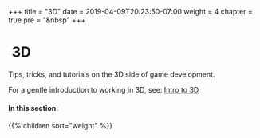 +++
title = "3D"
date = 2019-04-09T20:23:50-07:00
weight = 4
chapter = true
pre = "<i class='fas fa-cube fa-fw'></i>&nbsp"
+++

# <i class='fas fa-cube'></i>&nbsp;3D

Tips, tricks, and tutorials on the 3D side of game development.

For a gentle introduction to working in 3D, see: [Intro to 3D](/godot_recipes/g101/3d/)

#### In this section:

{{% children  sort="weight" %}}